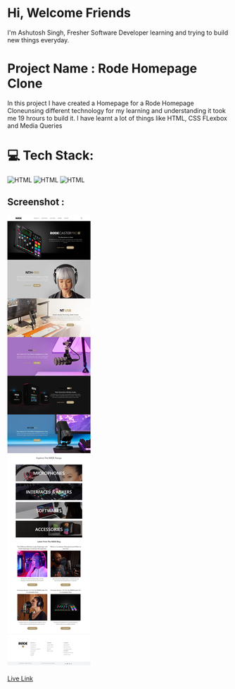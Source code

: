 # Hi, Welcome Friends

I'm Ashutosh Singh, Fresher Software Developer learning and trying to build new things everyday.

# Project Name : Rode Homepage Clone

In this project I have created a Homepage for a Rode Homepage Cloneunsing different technology for my learning and understanding it took me 19 hrours to build it. I have learnt a lot of things like HTML, CSS FLexbox and Media Queries

# 💻 Tech Stack:

![HTML](https://img.shields.io/badge/-HTML-blue)
![HTML](https://img.shields.io/badge/-CSS-orange)
![HTML](https://img.shields.io/badge/-Tailwind%20CSS-red)

## Screenshot :

![Screenshot](./images/Rode%20Clone.jpeg)

[Live Link](https://fancy-lily-e41e06.netlify.app/)
